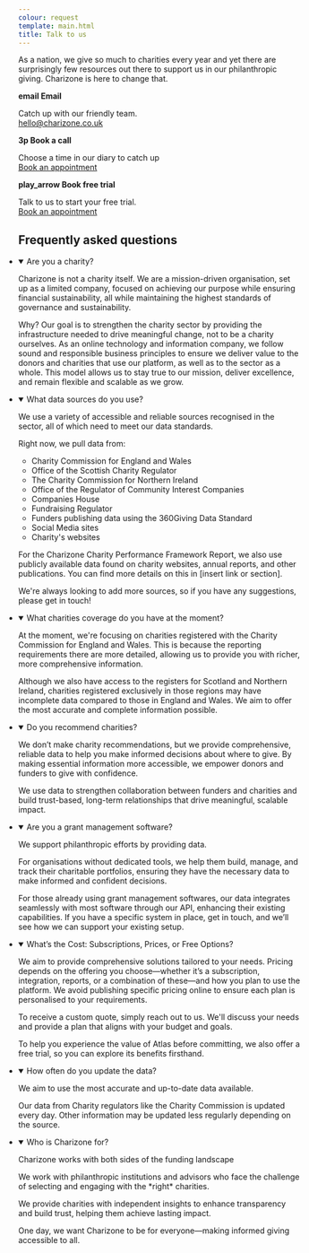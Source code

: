 ```yaml
---
colour: request
template: main.html
title: Talk to us
---
```


As a nation, we give so much to charities every year and yet there are surprisingly few resources out there to support us in our philanthropic giving. Charizone is here to change that.

<div class="container grid">
    <div class="col-span-1 box shadow bg-white info">
        <strong class="flex-row left">
            <span class="btn bg-navy colour-complement icon material-icons no-hover no-cursor icon-spin">email</span>
            Email
        </strong>
        <p>
            Catch up with our friendly team.<br>
            <a href="mailto:hello@charizone.co.uk">hello@charizone.co.uk</a>
        </p>
    </div>
    <div class="col-span-1 box shadow bg-white info">
        <strong class="flex-row left">
            <span class="btn bg-purple colour-complement icon material-icons no-hover no-cursor icon-spin">3p</span>
            Book a call
        </strong>
        <p>
            Choose a time in our diary to catch up<br>
            <a class="appointment-booker" href="{{ config.extra.appointment_booker }}">Book an appointment</a>
        </p>
    </div>
    <div class="col-span-1 box shadow bg-white info">
        <strong class="flex-row left">
            <span class="btn bg-pink colour-complement icon material-icons no-hover no-cursor icon-spin">play_arrow</span>
            Book free trial
        </strong>
        <p>
            Talk to us to start your free trial.<br>
            <a class="appointment-booker" href="{{ config.extra.appointment_booker }}">Book an appointment</a>
        </p>
    </div>
</div>

## Frequently asked questions

<ul class="accordian border-bottom b--black-05" style="padding-left: 0;">
    <li class="border-top b--black-05">
        <details open="">
            <summary>Are you a charity?</summary>
            <p>
                Charizone is not a charity itself.  We are a mission-driven organisation, set up as a limited company, focused on achieving our purpose while ensuring financial sustainability, all while maintaining the highest standards of governance and sustainability.
            </p>
            <p>
                Why? Our goal is to strengthen the charity sector by providing the infrastructure needed to drive meaningful change, not to be a charity ourselves. As an online technology and information company, we follow sound and responsible business principles to ensure we deliver value to the donors and charities that use our platform, as well as to the sector as a whole. This model allows us to stay true to our mission, deliver excellence, and remain flexible and scalable as we grow.
            </p>
        </details>
    </li>
    <li class="border-top b--black-05">
        <details open="">
            <summary>What data sources do you use?</summary>
            <p>
                We use a variety of accessible and reliable sources recognised in the sector, all of which need to meet our data standards.
            </p>
            <p>
                Right now, we pull data from:
            </p>
            <ul>
                <li>Charity Commission for England and Wales</li>
                <li>Office of the Scottish Charity Regulator</li>
                <li>The Charity Commission for Northern Ireland</li>
                <li>Office of the Regulator of Community Interest Companies</li>
                <li>Companies House</li>
                <li>Fundraising Regulator</li>
                <li>Funders publishing data using the 360Giving Data Standard</li>
                <li>Social Media sites</li>
                <li>Charity's websites</li>
            </ul>
            </p>
            <p>
                For the Charizone Charity Performance Framework Report, we also use publicly available data found on charity websites, annual reports, and other publications. You can find more details on this in [insert link or section].
            </p>
            <p>
                We're always looking to add more sources, so if you have any suggestions, please get in touch!
            </p>
        </details>
    </li>
    <li class="border-top b--black-05">
        <details open="">
            <summary>What charities coverage do you have at the moment?</summary>
            <p>
                At the moment, we're focusing on charities registered with the Charity Commission for England and Wales. This is because the reporting requirements there are more detailed, allowing us to provide you with richer, more comprehensive information.
            </p>
            <p>
                Although we also have access to the registers for Scotland and Northern Ireland, charities registered exclusively in those regions may have incomplete data compared to those in England and Wales. We aim to offer the most accurate and complete information possible.
            </p>
        </details>
    </li>
    <li class="border-top b--black-05">
        <details open="">
            <summary>Do you recommend charities?</summary>
            <p>
                We don’t make charity recommendations, but we provide comprehensive, reliable data to help you make informed decisions about where to give. By making essential information more accessible, we empower donors and funders to give with confidence.
            </p>
            <p>
                We use data to strengthen collaboration between funders and charities and build trust-based, long-term relationships that drive meaningful, scalable impact.
            </p>
        </details>
    </li>
    <li class="border-top b--black-05">
        <details open="">
            <summary>Are you a grant management software?</summary>
            <p>
                We support philanthropic efforts by providing data.
            </p>
            <p>
                For organisations without dedicated tools, we help them build, manage, and track their charitable portfolios, ensuring they have the necessary data to make informed and confident decisions.
            </p>
            <p>
                For those already using grant management softwares, our data integrates seamlessly with most software through our API, enhancing their existing capabilities. If you have a specific system in place, get in touch, and we’ll see how we can support your existing setup.
            </p>
        </details>
    </li>
    <li class="border-top b--black-05">
        <details open="">
            <summary>What’s the Cost: Subscriptions, Prices, or Free Options?</summary>
            <p>
                We aim to provide comprehensive solutions tailored to your needs. Pricing depends on the offering you choose—whether it’s a subscription, integration, reports, or a combination of these—and how you plan to use the platform. We avoid publishing specific pricing online to ensure each plan is personalised to your requirements.
            </p>
            <p>
                To receive a custom quote, simply reach out to us. We'll discuss your needs and provide a plan that aligns with your budget and goals.
            </p>
            <p>
                To help you experience the value of Atlas before committing, we also offer a free trial, so you can explore its benefits firsthand.
            </p>
        </details>
    </li>
    <li class="border-top b--black-05">
        <details open="">
            <summary>How often do you update the data?</summary>
            <p>
                We aim to use the most accurate and up-to-date data available.
            </p>
            <p>
                Our data from Charity regulators like the Charity Commission is updated every day. Other information may be updated less regularly depending on the source.
            </p>
        </details>
    </li>
    <li class="border-top b--black-05">
        <details open="">
            <summary>Who is Charizone for?</summary>
            <p>
                Charizone works with both sides of the funding landscape
            </p>
            <p>
                We work with philanthropic institutions and advisors who face the challenge of selecting and engaging with the *right* charities.
            </p>
            <p>
                We provide charities with independent insights to enhance transparency and build trust, helping them achieve lasting impact.
            </p>
            <p>
                One day, we want Charizone to be for everyone—making informed giving accessible to all.
            </p>
        </details>
    </li>
</ul>
